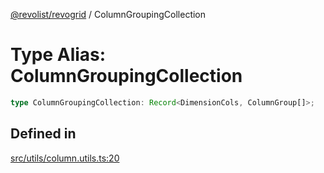[@revolist/revogrid](README.md) / ColumnGroupingCollection

# Type Alias: ColumnGroupingCollection

```ts
type ColumnGroupingCollection: Record<DimensionCols, ColumnGroup[]>;
```

## Defined in

[src/utils/column.utils.ts:20](https://github.com/revolist/revogrid/blob/73f8a5d0a8436a360d4f96a23968accd54f79b44/src/utils/column.utils.ts#L20)
